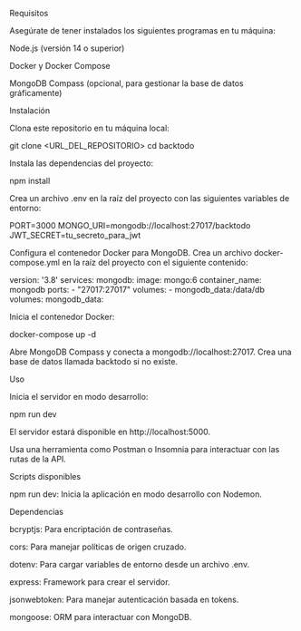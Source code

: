 Requisitos

Asegúrate de tener instalados los siguientes programas en tu máquina:

Node.js (versión 14 o superior)

Docker y Docker Compose

MongoDB Compass (opcional, para gestionar la base de datos gráficamente)

Instalación

Clona este repositorio en tu máquina local:

git clone <URL_DEL_REPOSITORIO>
cd backtodo

Instala las dependencias del proyecto:

npm install

Crea un archivo .env en la raíz del proyecto con las siguientes variables de entorno:

PORT=3000
MONGO_URI=mongodb://localhost:27017/backtodo
JWT_SECRET=tu_secreto_para_jwt

Configura el contenedor Docker para MongoDB. Crea un archivo docker-compose.yml en la raíz del proyecto con el siguiente contenido:

version: '3.8'
services:
  mongodb:
    image: mongo:6
    container_name: mongodb
    ports:
      - "27017:27017"
    volumes:
      - mongodb_data:/data/db
volumes:
  mongodb_data:

Inicia el contenedor Docker:

docker-compose up -d

Abre MongoDB Compass y conecta a mongodb://localhost:27017. Crea una base de datos llamada backtodo si no existe.

Uso

Inicia el servidor en modo desarrollo:

npm run dev

El servidor estará disponible en http://localhost:5000.

Usa una herramienta como Postman o Insomnia para interactuar con las rutas de la API.

Scripts disponibles

npm run dev: Inicia la aplicación en modo desarrollo con Nodemon.

Dependencias

bcryptjs: Para encriptación de contraseñas.

cors: Para manejar políticas de origen cruzado.

dotenv: Para cargar variables de entorno desde un archivo .env.

express: Framework para crear el servidor.

jsonwebtoken: Para manejar autenticación basada en tokens.

mongoose: ORM para interactuar con MongoDB.
